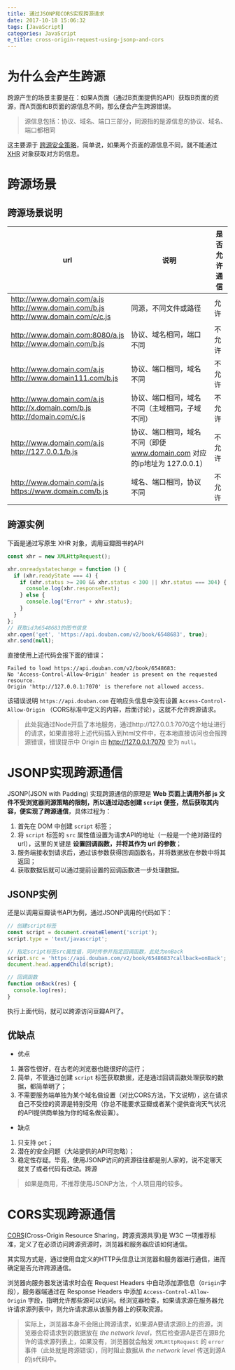 ```yaml
---
title: 通过JSONP和CORS实现跨源请求
date: 2017-10-18 15:06:32
tags: [JavaScript]
categories: JavaScript
e_title: cross-origin-request-using-jsonp-and-cors
---
```


# 为什么会产生跨源

跨源产生的场景主要是在：如果A页面（通过B页面提供的API）获取B页面的资源，而A页面和B页面的源信息不同，那么便会产生跨源错误。  

> 源信息包括：协议、域名、端口三部分，同源指的是源信息的协议、域名、端口都相同

这主要源于 [跨源安全策略](https://developer.mozilla.org/zh-CN/docs/Web/Security/Same-origin_policy)，简单说，如果两个页面的源信息不同，就不能通过 [XHR](https://developer.mozilla.org/zh-CN/docs/Web/API/XMLHttpRequest) 对象获取对方的信息。

# 跨源场景

## 跨源场景说明

url  | 说明  | 是否允许通信
--|---|--
http://www.domain.com/a.js <br> http://www.domain.com/b.js <br> http://www.domain.com/c/c.js  | 同源，不同文件或路径  |  允许
http://www.domain.com:8080/a.js <br> http://www.domain.com/b.js  | 协议、域名相同，端口不同 | 不允许
http://www.domain.com/a.js <br> http://www.domain111.com/b.js  | 协议、端口相同，域名不同 | 不允许
http://www.domain.com/a.js <br> http://x.domain.com/b.js <br> http://domain.com/c.js | 协议、端口相同，域名不同（主域相同，子域不同） | 不允许
http://www.domain.com/a.js <br> http://127.0.0.1/b.js | 协议、端口相同，域名不同（即便 www.domain.com 对应的ip地址为 127.0.0.1） | 不允许
http://www.domain.com/a.js <br> https://www.domain.com/b.js | 域名、端口相同，协议不同 | 不允许

## 跨源实例

下面是通过写原生 XHR 对象，调用豆瓣图书的API

```js
const xhr = new XMLHttpRequest();

xhr.onreadystatechange = function () {
  if (xhr.readyState === 4) {
    if (xhr.status >= 200 && xhr.status < 300 || xhr.status === 304) {
      console.log(xhr.responseText);
    } else {
      console.log("Error" + xhr.status);
    }
  }
};
// 获取id为6548683的图书信息
xhr.open('get', 'https://api.douban.com/v2/book/6548683', true);
xhr.send(null);
```

直接使用上述代码会报下面的错误：

```
Failed to load https://api.douban.com/v2/book/6548683:
No 'Access-Control-Allow-Origin' header is present on the requested resource.
Origin 'http://127.0.0.1:7070' is therefore not allowed access.
```

该错误说明 `https://api.douban.com` 在响应头信息中没有设置 `Access-Control-Allow-Origin` （CORS标准中定义的内容，后面讨论），这就不允许跨源请求。

> 此处我通过Node开启了本地服务，通过http://127.0.0.1:7070这个地址进行的请求，如果直接将上述代码插入到html文件中，在本地直接访问也会报跨源错误，错误提示中 Origin 由 http://127.0.0.1:7070 变为 `null`。

# JSONP实现跨源通信

JSONP(JSON with Padding) 实现跨源通信的原理是 **Web 页面上调用外部 js 文件不受浏览器同源策略的限制，所以通过动态创建 `script` 便签，然后获取其内容，便实现了跨源通信**，具体过程为：

1. 首先在 DOM 中创建 `script` 标签；
2. 将 `script` 标签的 `src` 属性值设置为请求API的地址（一般是一个绝对路径的url），这里的关键是 **设置回调函数，并将其作为 url 的参数**；
2. 服务端接收到请求后，通过该参数获得回调函数名，并将数据放在参数中将其返回；
3. 获取数据后就可以通过提前设置的回调函数进一步处理数据。

## JSONP实例

还是以调用豆瓣读书API为例，通过JSONP调用的代码如下：

```js
// 创建script标签
const script = document.createElement('script');
script.type = 'text/javascript';

// 指定script标签src属性值，同时传参并指定回调函数，此处为onBack
script.src = 'https://api.douban.com/v2/book/6548683?callback=onBack';
document.head.appendChild(script);

// 回调函数
function onBack(res) {
  console.log(res);
}
```

执行上面代码，就可以跨源访问豆瓣API了。

## 优缺点

- 优点

1. 兼容性很好，在古老的浏览器也能很好的运行；
2. 简单，不管通过创建 `script` 标签获取数据，还是通过回调函数处理获取的数据，都简单明了；
3. 不需要服务端单独为某个域名做设置（对比CORS方法，下文说明），这在请求自己不受控的资源是特别受用（你总不能要求豆瓣或者某个提供查询天气状况的API提供商单独为你的域名做设置）。

- 缺点

1. 只支持 `get`；
2. 潜在的安全问题（大站提供的API可忽略）；
3. 稳定性存疑。毕竟，使用JSONP访问的资源往往都是别人家的，说不定哪天就关了或者代码有改动。跨源

> 如果是商用，不推荐使用JSONP方法，个人项目用的较多。

# CORS实现跨源通信

[CORS](https://fetch.spec.whatwg.org/#http-cors-protocol)(Cross-Origin Resource Sharing，跨源资源共享)是 W3C 一项推荐标准，定义了在必须访问跨源资源时，浏览器和服务器应该如何通信。   

其实现方式是，通过使用自定义的HTTP头信息让浏览器和服务器进行通信，进而确定是否允许跨源通信。   

浏览器向服务器发送请求时会在 Request Headers 中自动添加源信息（`Origin`字段），服务器端通过在 Response Headers 中添加 `Access-Control-Allow-Origin` 字段，指明允许那些源可以访问。经浏览器检查，如果请求源在服务器允许请求源列表中，则允许请求源从该服务器上的获取资源。   

> 实际上，浏览器本身不会阻止跨源请求，如果源A要请求源B上的资源，浏览器会将请求到的数据放在 _the network level_，然后检查源A是否在源B允许的请求源列表上，如果没有，浏览器就会触发 `XMLHttpRequest` 的 `error` 事件（此处就是跨源错误），同时阻止数据从 _the network level_ 传送到源A的js代码中。
